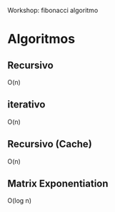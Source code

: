 Workshop: fibonacci algoritmo


# Algoritmos


## Recursivo

O(n)

## iterativo

O(n)

## Recursivo (Cache)

O(n)

## Matrix Exponentiation

O(log n)